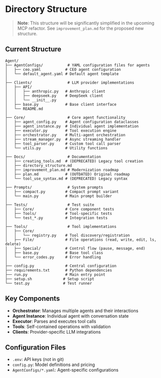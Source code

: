 # Directory Structure

> **Note**: This structure will be significantly simplified in the upcoming MCP refactor. See `improvement_plan.md` for the proposed new structure.

## Current Structure

```
Agent/
├── AgentConfigs/           # YAML configuration files for agents
│   ├── ceo.yaml           # CEO agent configuration
│   └── default_agent.yaml # Default agent template
│
├── Clients/                # LLM provider implementations
│   ├── API/
│   │   ├── anthropic.py   # Anthropic client
│   │   ├── deepseek.py    # DeepSeek client
│   │   └── __init__.py
│   ├── base.py            # Base client interface
│   └── README.md
│
├── Core/                   # Core agent functionality
│   ├── agent_config.py    # Agent configuration dataclasses
│   ├── agent_instance.py  # Individual agent implementation
│   ├── executor.py        # Tool execution engine
│   ├── orchestrator.py    # Multi-agent orchestration
│   ├── stream_manager.py  # Async streaming handler
│   ├── tool_parser.py     # Custom tool call parser
│   └── utils.py           # Utility functions
│
├── Docs/                   # Documentation
│   ├── creating_tools.md  # (DEPRECATED) Legacy tool creation
│   ├── directory_structure.md
│   ├── improvement_plan.md # Modernization roadmap
│   ├── plan.md            # (OUTDATED) Original roadmap
│   └── tool_use_syntax.md # (DEPRECATED) Legacy syntax
│
├── Prompts/                # System prompts
│   ├── compact.py         # Compact prompt variant
│   └── main.py            # Main prompt builder
│
├── Tests/                  # Test suite
│   ├── Core/              # Core component tests
│   ├── Tools/             # Tool-specific tests
│   └── test_*.py          # Integration tests
│
├── Tools/                  # Tool implementations
│   ├── Core/
│   │   └── registry.py    # Tool discovery/registration
│   ├── File/              # File operations (read, write, edit, ls, delete)
│   ├── Special/           # Control flow (pause, message, end)
│   ├── base.py            # Base tool class
│   └── error_codes.py     # Error handling
│
├── config.py              # Central configuration
├── requirements.txt       # Python dependencies
├── run.py                 # Main entry point
├── setup.sh              # Setup script
└── test.py               # Test runner
```

## Key Components

- **Orchestrator**: Manages multiple agents and their interactions
- **Agent Instance**: Individual agent with conversation state
- **Executor**: Parses and executes tool calls
- **Tools**: Self-contained operations with validation
- **Clients**: Provider-specific LLM integrations

## Configuration Files

- `.env`: API keys (not in git)
- `config.py`: Model definitions and pricing
- `AgentConfigs/*.yaml`: Agent-specific configurations